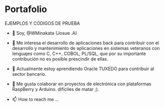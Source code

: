 # Portafolio
EJEMPLOS Y CÓDIGOS DE PRUEBA

- 👋 Soy, @WMinakata (Josue .A)

- 👀 Me interesa el desarrollo de aplicaciones back para contribuir con el desarrollo y mantenimiento de aplicaciones en sistemas veteranos 
     con lenguajes como C, C++, COBOL, PL/SQL, que por su importante contribución no es posible prescindir de ellas.
      
- 🌱 Actualmente estoy aprendiendo Oracle TUXEDO para contribuir al sector bancario.

- 💞️ Me gusta colaborar en proyectos de electrónica con plataformas RaspBerry y Arduino.
     difíciles de matar ;).

- 📫 How to reach me ...
